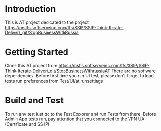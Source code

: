 # Introduction 
This is AT project dedicated to the project https://mstfs.softserveinc.com/tfs/SSIP/SSIP-Think-Iterate-Deliver/_git/StopBusinessWIthRussia

# Getting Started
Clone this AT project from https://mstfs.softserveinc.com/tfs/SSIP/SSIP-Think-Iterate-Deliver/_git/StopBusinessWithrussiaAT
There are no software dependencies.
Before first time you run UI test, please don't forget to load tests run preferences from Test/UI/at.runsettings

# Build and Test
To run any test just go to the Test Explorer and run Tests from there.
Before Admin App tests run, pay attention that you connected to the VPN UA (Certificate and SS IP)